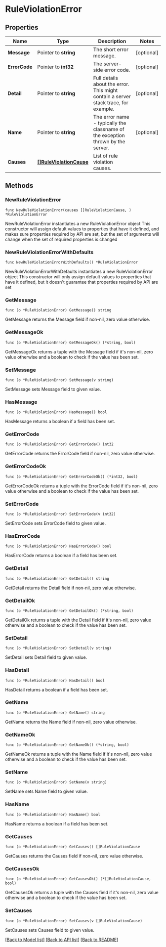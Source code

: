 # RuleViolationError

## Properties

Name | Type | Description | Notes
------------ | ------------- | ------------- | -------------
**Message** | Pointer to **string** | The short error message. | [optional] 
**ErrorCode** | Pointer to **int32** | The server-side error code. | [optional] 
**Detail** | Pointer to **string** | Full details about the error.  This might contain a server stack trace, for example. | [optional] 
**Name** | Pointer to **string** | The error name - typically the classname of the exception thrown by the server. | [optional] 
**Causes** | [**[]RuleViolationCause**](RuleViolationCause.md) | List of rule violation causes. | 

## Methods

### NewRuleViolationError

`func NewRuleViolationError(causes []RuleViolationCause, ) *RuleViolationError`

NewRuleViolationError instantiates a new RuleViolationError object
This constructor will assign default values to properties that have it defined,
and makes sure properties required by API are set, but the set of arguments
will change when the set of required properties is changed

### NewRuleViolationErrorWithDefaults

`func NewRuleViolationErrorWithDefaults() *RuleViolationError`

NewRuleViolationErrorWithDefaults instantiates a new RuleViolationError object
This constructor will only assign default values to properties that have it defined,
but it doesn't guarantee that properties required by API are set

### GetMessage

`func (o *RuleViolationError) GetMessage() string`

GetMessage returns the Message field if non-nil, zero value otherwise.

### GetMessageOk

`func (o *RuleViolationError) GetMessageOk() (*string, bool)`

GetMessageOk returns a tuple with the Message field if it's non-nil, zero value otherwise
and a boolean to check if the value has been set.

### SetMessage

`func (o *RuleViolationError) SetMessage(v string)`

SetMessage sets Message field to given value.

### HasMessage

`func (o *RuleViolationError) HasMessage() bool`

HasMessage returns a boolean if a field has been set.

### GetErrorCode

`func (o *RuleViolationError) GetErrorCode() int32`

GetErrorCode returns the ErrorCode field if non-nil, zero value otherwise.

### GetErrorCodeOk

`func (o *RuleViolationError) GetErrorCodeOk() (*int32, bool)`

GetErrorCodeOk returns a tuple with the ErrorCode field if it's non-nil, zero value otherwise
and a boolean to check if the value has been set.

### SetErrorCode

`func (o *RuleViolationError) SetErrorCode(v int32)`

SetErrorCode sets ErrorCode field to given value.

### HasErrorCode

`func (o *RuleViolationError) HasErrorCode() bool`

HasErrorCode returns a boolean if a field has been set.

### GetDetail

`func (o *RuleViolationError) GetDetail() string`

GetDetail returns the Detail field if non-nil, zero value otherwise.

### GetDetailOk

`func (o *RuleViolationError) GetDetailOk() (*string, bool)`

GetDetailOk returns a tuple with the Detail field if it's non-nil, zero value otherwise
and a boolean to check if the value has been set.

### SetDetail

`func (o *RuleViolationError) SetDetail(v string)`

SetDetail sets Detail field to given value.

### HasDetail

`func (o *RuleViolationError) HasDetail() bool`

HasDetail returns a boolean if a field has been set.

### GetName

`func (o *RuleViolationError) GetName() string`

GetName returns the Name field if non-nil, zero value otherwise.

### GetNameOk

`func (o *RuleViolationError) GetNameOk() (*string, bool)`

GetNameOk returns a tuple with the Name field if it's non-nil, zero value otherwise
and a boolean to check if the value has been set.

### SetName

`func (o *RuleViolationError) SetName(v string)`

SetName sets Name field to given value.

### HasName

`func (o *RuleViolationError) HasName() bool`

HasName returns a boolean if a field has been set.

### GetCauses

`func (o *RuleViolationError) GetCauses() []RuleViolationCause`

GetCauses returns the Causes field if non-nil, zero value otherwise.

### GetCausesOk

`func (o *RuleViolationError) GetCausesOk() (*[]RuleViolationCause, bool)`

GetCausesOk returns a tuple with the Causes field if it's non-nil, zero value otherwise
and a boolean to check if the value has been set.

### SetCauses

`func (o *RuleViolationError) SetCauses(v []RuleViolationCause)`

SetCauses sets Causes field to given value.



[[Back to Model list]](../README.md#documentation-for-models) [[Back to API list]](../README.md#documentation-for-api-endpoints) [[Back to README]](../README.md)



